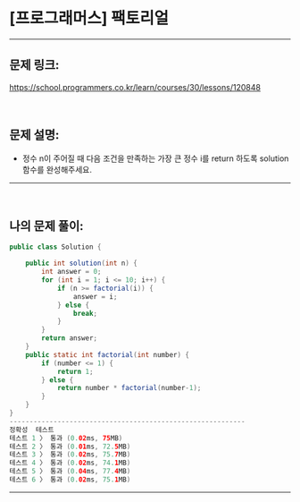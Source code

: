 # [프로그래머스] 팩토리얼

---

## 문제 링크:

https://school.programmers.co.kr/learn/courses/30/lessons/120848

<br>

## 문제 설명:

- 정수 n이 주어질 때 다음 조건을 만족하는 가장 큰 정수 i를 return 하도록 solution 함수를 완성해주세요.

---

<br>

## 나의 문제 풀이:

```java
public class Solution {

    public int solution(int n) {
        int answer = 0;
        for (int i = 1; i <= 10; i++) {
            if (n >= factorial(i)) {
                answer = i;
            } else {
                break;
            }
        }
        return answer;
    }
    public static int factorial(int number) {
        if (number <= 1) {
            return 1;
        } else {
            return number * factorial(number-1);
        }
    }
}
-----------------------------------------------------------
정확성  테스트
테스트 1 〉	통과 (0.02ms, 75MB)
테스트 2 〉	통과 (0.01ms, 72.5MB)
테스트 3 〉	통과 (0.02ms, 75.7MB)
테스트 4 〉	통과 (0.02ms, 74.1MB)
테스트 5 〉	통과 (0.04ms, 77.4MB)
테스트 6 〉	통과 (0.02ms, 75.1MB)
```
---
